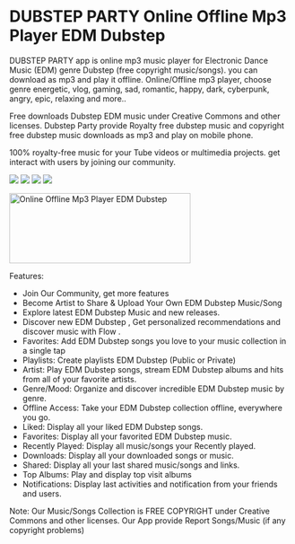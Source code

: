 # DUBSTEP PARTY Online Offline Mp3 Player EDM Dubstep
DUBSTEP PARTY app is online mp3 music player for Electronic Dance Music (EDM) genre Dubstep (free copyright music/songs). you can download as mp3 and play it offline. Online/Offline mp3 player, choose genre energetic, vlog, gaming, sad, romantic, happy, dark, cyberpunk, angry, epic, relaxing and more..

Free downloads Dubstep EDM music under Creative Commons and other licenses. Dubstep Party provide Royalty free dubstep music and copyright free dubstep music downloads as mp3 and play on mobile phone.

100% royalty-free music for your Tube videos or multimedia projects. get interact with users by joining our community.


<img src="https://play-lh.googleusercontent.com/W61Qn1MsUMSMcZvts2V-3wwIawTZJqSB00MVJJTogqr3t4ecGtDgJX-duM0Outby1-s=w720-h310-rw" />
<img src="https://play-lh.googleusercontent.com/rgVUd97poaOrwUr9M_qs2HRCl30Yih3V-v2JdNDpeI85olIQoFDEs9gdC7G986SnZt0=w720-h310-rw" />
<img src="https://play-lh.googleusercontent.com/D_E94vdso6LdgagjbnkZ33C5SQEiV5qDJxj4F-ktg3a7Du22YSExGHoKD2rWOKYZClc=w720-h310-rw" />
<img src="https://play-lh.googleusercontent.com/BvhhqDuhaTheVHLBD7P1pA56al8wZCyQEuO48IIA8vkvn7dUp3GnLEEix4Y6zbj0sSM=w720-h310-rw" />

<a href="https://play.google.com/store/apps/details?id=com.freeedmdubstepmusic.onlineofflinemp3player" target="_blank"><img alt="Online Offline Mp3 Player EDM Dubstep" src="https://i.ibb.co/nnQBHcj/google-play-badge.png" width="323" height="125"></a>

Features:
- Join Our Community, get more features
- Become Artist to Share & Upload Your Own EDM Dubstep Music/Song
- Explore latest EDM Dubstep Music and new releases.
- Discover new EDM Dubstep , Get personalized recommendations and discover music with Flow .
- Favorites: Add EDM Dubstep songs you love to your music collection in a single tap
- Playlists: Create playlists EDM Dubstep (Public or Private)
- Artist: Play EDM Dubstep songs, stream EDM Dubstep albums and hits from all of your favorite artists.
- Genre/Mood: Organize and discover incredible EDM Dubstep music by genre.
- Offline Access: Take your EDM Dubstep collection offline, everywhere you go.
- Liked: Display all your liked EDM Dubstep songs.
- Favorites: Display all your favorited EDM Dubstep music.
- Recently Played: Display all music/songs your Recently played.
- Downloads: Display all your downloaded songs or music.
- Shared: Display all your last shared music/songs and links.
- Top Albums: Play and display top visit albums
- Notifications: Display last activities and notification from your friends and users.

Note:
Our Music/Songs Collection is FREE COPYRIGHT under Creative Commons and other licenses. Our App provide Report Songs/Music (if any copyright problems)

